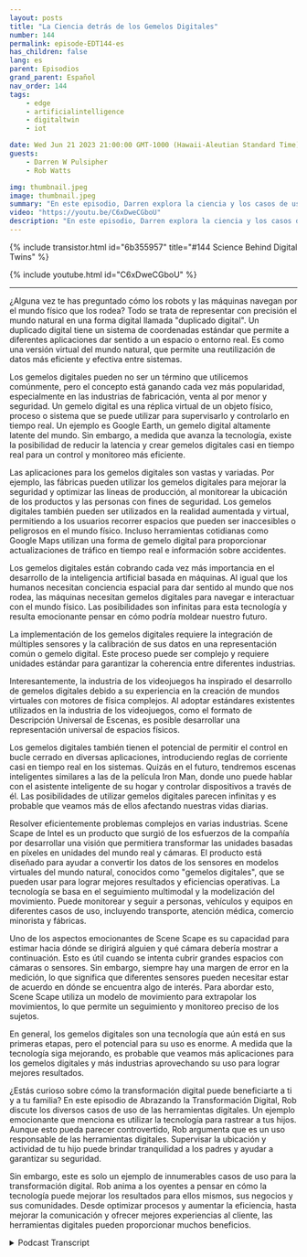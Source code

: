 ```yaml
---
layout: posts
title: "La Ciencia detrás de los Gemelos Digitales"
number: 144
permalink: episode-EDT144-es
has_children: false
lang: es
parent: Episodios
grand_parent: Español
nav_order: 144
tags:
    - edge
    - artificialintelligence
    - digitaltwin
    - iot

date: Wed Jun 21 2023 21:00:00 GMT-1000 (Hawaii-Aleutian Standard Time)
guests:
    - Darren W Pulsipher
    - Rob Watts

img: thumbnail.jpeg
image: thumbnail.jpeg
summary: "En este episodio, Darren explora la ciencia y los casos de uso detrás de la tecnología de gemelos digitales con el arquitecto principal de ScheneScape de Intel."
video: "https://youtu.be/C6xDweCGboU"
description: "En este episodio, Darren explora la ciencia y los casos de uso detrás de la tecnología de gemelos digitales con el arquitecto principal de ScheneScape de Intel."
---
```


<div>
{% include transistor.html id="6b355957" title="#144 Science Behind Digital Twins" %}

{% include youtube.html id="C6xDweCGboU" %}
</div>

---

¿Alguna vez te has preguntado cómo los robots y las máquinas navegan por el mundo físico que los rodea? Todo se trata de representar con precisión el mundo natural en una forma digital llamada "duplicado digital". Un duplicado digital tiene un sistema de coordenadas estándar que permite a diferentes aplicaciones dar sentido a un espacio o entorno real. Es como una versión virtual del mundo natural, que permite una reutilización de datos más eficiente y efectiva entre sistemas.

Los gemelos digitales pueden no ser un término que utilicemos comúnmente, pero el concepto está ganando cada vez más popularidad, especialmente en las industrias de fabricación, venta al por menor y seguridad. Un gemelo digital es una réplica virtual de un objeto físico, proceso o sistema que se puede utilizar para supervisarlo y controlarlo en tiempo real. Un ejemplo es Google Earth, un gemelo digital altamente latente del mundo. Sin embargo, a medida que avanza la tecnología, existe la posibilidad de reducir la latencia y crear gemelos digitales casi en tiempo real para un control y monitoreo más eficiente.

Las aplicaciones para los gemelos digitales son vastas y variadas. Por ejemplo, las fábricas pueden utilizar los gemelos digitales para mejorar la seguridad y optimizar las líneas de producción, al monitorear la ubicación de los productos y las personas con fines de seguridad. Los gemelos digitales también pueden ser utilizados en la realidad aumentada y virtual, permitiendo a los usuarios recorrer espacios que pueden ser inaccesibles o peligrosos en el mundo físico. Incluso herramientas cotidianas como Google Maps utilizan una forma de gemelo digital para proporcionar actualizaciones de tráfico en tiempo real e información sobre accidentes.

Los gemelos digitales están cobrando cada vez más importancia en el desarrollo de la inteligencia artificial basada en máquinas. Al igual que los humanos necesitan conciencia espacial para dar sentido al mundo que nos rodea, las máquinas necesitan gemelos digitales para navegar e interactuar con el mundo físico. Las posibilidades son infinitas para esta tecnología y resulta emocionante pensar en cómo podría moldear nuestro futuro.

La implementación de los gemelos digitales requiere la integración de múltiples sensores y la calibración de sus datos en una representación común o gemelo digital. Este proceso puede ser complejo y requiere unidades estándar para garantizar la coherencia entre diferentes industrias.

Interesantemente, la industria de los videojuegos ha inspirado el desarrollo de gemelos digitales debido a su experiencia en la creación de mundos virtuales con motores de física complejos. Al adoptar estándares existentes utilizados en la industria de los videojuegos, como el formato de Descripción Universal de Escenas, es posible desarrollar una representación universal de espacios físicos.

Los gemelos digitales también tienen el potencial de permitir el control en bucle cerrado en diversas aplicaciones, introduciendo reglas de corriente casi en tiempo real en los sistemas. Quizás en el futuro, tendremos escenas inteligentes similares a las de la película Iron Man, donde uno puede hablar con el asistente inteligente de su hogar y controlar dispositivos a través de él. Las posibilidades de utilizar gemelos digitales parecen infinitas y es probable que veamos más de ellos afectando nuestras vidas diarias.

Resolver eficientemente problemas complejos en varias industrias. Scene Scape de Intel es un producto que surgió de los esfuerzos de la compañía por desarrollar una visión que permitiera transformar las unidades basadas en píxeles en unidades del mundo real y cámaras. El producto está diseñado para ayudar a convertir los datos de los sensores en modelos virtuales del mundo natural, conocidos como "gemelos digitales", que se pueden usar para lograr mejores resultados y eficiencias operativas. La tecnología se basa en el seguimiento multimodal y la modelización del movimiento. Puede monitorear y seguir a personas, vehículos y equipos en diferentes casos de uso, incluyendo transporte, atención médica, comercio minorista y fábricas.

Uno de los aspectos emocionantes de Scene Scape es su capacidad para estimar hacia dónde se dirigirá alguien y qué cámara debería mostrar a continuación. Esto es útil cuando se intenta cubrir grandes espacios con cámaras o sensores. Sin embargo, siempre hay una margen de error en la medición, lo que significa que diferentes sensores pueden necesitar estar de acuerdo en dónde se encuentra algo de interés. Para abordar esto, Scene Scape utiliza un modelo de movimiento para extrapolar los movimientos, lo que permite un seguimiento y monitoreo preciso de los sujetos.

En general, los gemelos digitales son una tecnología que aún está en sus primeras etapas, pero el potencial para su uso es enorme. A medida que la tecnología siga mejorando, es probable que veamos más aplicaciones para los gemelos digitales y más industrias aprovechando su uso para lograr mejores resultados.

¿Estás curioso sobre cómo la transformación digital puede beneficiarte a ti y a tu familia? En este episodio de Abrazando la Transformación Digital, Rob discute los diversos casos de uso de las herramientas digitales. Un ejemplo emocionante que menciona es utilizar la tecnología para rastrear a tus hijos. Aunque esto pueda parecer controvertido, Rob argumenta que es un uso responsable de las herramientas digitales. Supervisar la ubicación y actividad de tu hijo puede brindar tranquilidad a los padres y ayudar a garantizar su seguridad.

Sin embargo, este es solo un ejemplo de innumerables casos de uso para la transformación digital. Rob anima a los oyentes a pensar en cómo la tecnología puede mejorar los resultados para ellos mismos, sus negocios y sus comunidades. Desde optimizar procesos y aumentar la eficiencia, hasta mejorar la comunicación y ofrecer mejores experiencias al cliente, las herramientas digitales pueden proporcionar muchos beneficios.



<details>
<summary> Podcast Transcript </summary>

<p></p>

</details>
